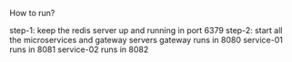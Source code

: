 How to run?

step-1: keep the redis server up and running in port 6379
step-2: start all the microservices and gateway servers
        gateway runs in 8080
        service-01 runs in 8081
        service-02 runs in 8082
